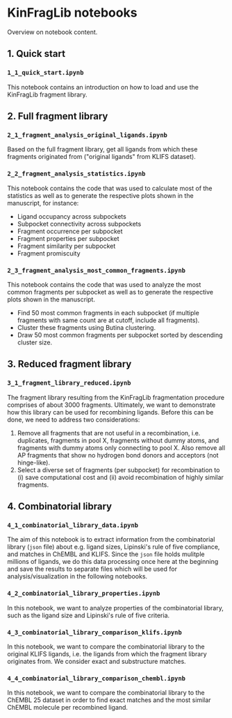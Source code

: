 # KinFragLib notebooks

Overview on notebook content.

## 1. Quick start

### `1_1_quick_start.ipynb`

This notebook contains an introduction on how to load and use the KinFragLib fragment library.

## 2. Full fragment library

### `2_1_fragment_analysis_original_ligands.ipynb`

Based on the full fragment library, get all ligands from which these fragments originated from ("original ligands" from KLIFS dataset).

### `2_2_fragment_analysis_statistics.ipynb`

This notebook contains the code that was used to calculate most of the statistics as well as to generate the respective plots shown in the manuscript, for instance:

- Ligand occupancy across subpockets
- Subpocket connectivity across subpockets
- Fragment occurrence per subpocket
- Fragment properties per subpocket
- Fragment similarity per subpocket
- Fragment promiscuity 

### `2_3_fragment_analysis_most_common_fragments.ipynb`

This notebook contains the code that was used to analyze the most common fragments per subpocket as well as to generate the respective plots shown in the manuscript.

- Find 50 most common fragments in each subpocket (if multiple fragments with same count are at cutoff, include all fragments).
- Cluster these fragments using Butina clustering.
- Draw 50 most common fragments per subpocket sorted by descending cluster size.

## 3. Reduced fragment library

### `3_1_fragment_library_reduced.ipynb`

The fragment library resulting from the KinFragLib fragmentation procedure comprises of about 3000 fragments. Ultimately, we want to demonstrate how this library can be used for recombining ligands. Before this can be done, we need to address two considerations:

1. Remove all fragments that are not useful in a recombination, i.e. duplicates, fragments in pool X, fragments without dummy atoms, and fragments with dummy atoms only connecting to pool X. Also remove all AP fragments that show no hydrogen bond donors and acceptors (not hinge-like).
2. Select a diverse set of fragments (per subpocket) for recombination to (i) save computational cost and (ii) avoid recombination of highly similar fragments.

## 4. Combinatorial library

### `4_1_combinatorial_library_data.ipynb`

The aim of this notebook is to extract information from the combinatorial library (`json` file) about e.g. ligand sizes, Lipinski's rule of five compliance, and matches in ChEMBL and KLIFS. Since the `json` file holds mulitple millions of ligands, we do this data processing once here at the beginning and save the results to separate files which will be used for analysis/visualization in the following notebooks.

### `4_2_combinatorial_library_properties.ipynb`

In this notebook, we want to analyze properties of the combinatorial library, such as the ligand size and Lipinski's rule of five criteria.

### `4_3_combinatorial_library_comparison_klifs.ipynb`

In this notebook, we want to compare the combinatorial library to the original KLIFS ligands, i.e. the ligands from which the fragment library originates from. We consider exact and substructure matches.

### `4_4_combinatorial_library_comparison_chembl.ipynb`

In this notebook, we want to compare the combinatorial library to the ChEMBL 25 dataset in order to find exact matches and the most similar ChEMBL molecule per recombined ligand.
